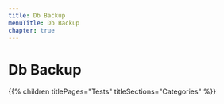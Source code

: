 ```yaml
---
title: Db Backup
menuTitle: Db Backup
chapter: true
---
```


# Db Backup

{{% children titlePages="Tests" titleSections="Categories" %}}

